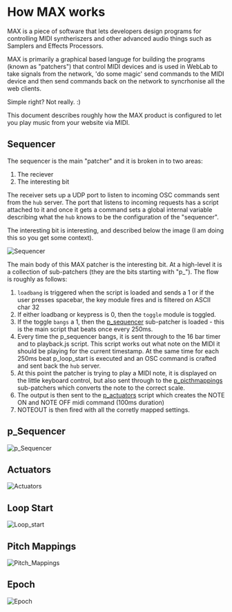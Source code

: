 How MAX works
=============

MAX is a piece of software that lets developers design programs for controlling MIDI
syntheriszers and other advanced audio things such as Samplers and Effects Processors.

MAX is primarily a graphical based languge for building the programs (known as "patchers") that control MIDI devices
and is used in WebLab to take signals from the network, 'do some magic' send commands to the MIDI
device and then send commands back on the network to syncrhonise all the web clients.

Simple right? Not really. :)

This document describes roughly how the MAX product is configured to let you play music from your
website via MIDI.

## Sequencer ##

The sequencer is the main "patcher" and it is broken in to two areas:

1.  The reciever
2.  The interesting bit

The receiver sets up a UDP port to listen to incoming OSC commands sent from the `hub` server.  The port that listens to incoming requests has a script attached to it and once it gets a command sets a global internal variable describing what the `hub` knows to be the configuration of the "sequencer".

The interesting bit is interesting, and described below the image (I am doing this so you get some context).

![Sequencer](/docs/images/sequencer.png "Sequencer")

The main body of this MAX patcher is the interesting bit.   At a high-level it is a collection of sub-patchers (they are the bits starting with "p_").  The flow is roughly as follows:

1.  `loadbang` is triggered when the script is loaded and sends a 1 or if the user presses spacebar, the key module fires and is filtered on ASCII char 32
2.  If either loadbang or keypress is 0, then the `toggle` module is toggled.
3.  If the toggle `bangs` a 1, then the [p_sequencer](#p_Sequencer) sub-patcher is loaded - this is the main script that beats once every 250ms.
4.  Every time the p_sequencer bangs, it is sent through to the 16 bar timer and to playback.js script.  This script works out what note on the MIDI it should be playing for the current timestamp.  At the same time for each 250ms beat p_loop_start is executed and an OSC command is crafted and sent back the `hub` server. 
5.  At this point the patcher is trying to play a MIDI note, it is displayed on the little keyboard control, but also sent through to the [p_picthmappings](#p_picthmappings) sub-patchers which converts the note to the correct scale.
6.  The output is then sent to the [p_actuators](#p_actuators) script which creates the NOTE ON and NOTE OFF midi command (100ms duration)
7.  NOTEOUT is then fired with all the corretly mapped settings.

## p_Sequencer ##
![p_Sequencer](/docs/images/sequencer-p_sequencer.png "p_Sequencer")

## Actuators ##
![Actuators](/docs/images/actuators.png "actuators")

## Loop Start ##
![Loop_start](/docs/images/loop_start.png "Loop_start")

## Pitch Mappings ##
![Pitch_Mappings](/docs/images/pitch-mappings.png "pitch-mappings")

## Epoch ##
![Epoch](/docs/images/epoch.png "epoch")
